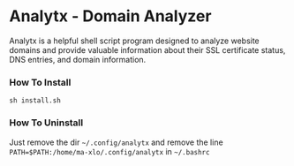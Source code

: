 # Analytx - Domain Analyzer

Analytx is a helpful shell script program designed to analyze website domains and provide valuable information about their SSL certificate status, DNS entries, and domain information. 

### How To Install
```
sh install.sh
```
### How To Uninstall
Just remove the dir `~/.config/analytx` and remove the line `PATH=$PATH:/home/ma-xlo/.config/analytx` in `~/.bashrc` 


